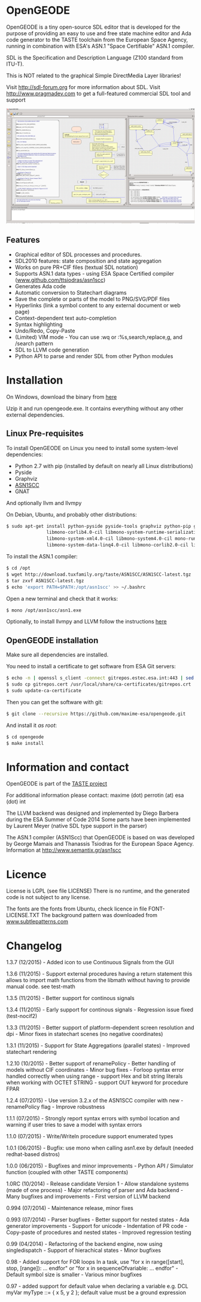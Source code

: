 OpenGEODE
=========

OpenGEODE is a tiny open-source SDL editor that is developed for
the purpose of providing an easy to use and free state machine editor and
Ada code generator to the TASTE toolchain from the European Space Agency,
running in combination with ESA's ASN.1 "Space Certifiable" ASN.1 compiler.

SDL is the Specification and Description Language (Z100 standard from ITU-T).

This is NOT related to the graphical Simple DirectMedia Layer libraries!

Visit http://sdl-forum.org for more information about SDL.
Visit http://www.pragmadev.com to get a full-featured commercial SDL tool and support


![alt tag](icons/opengeode-screenshot.png)


Features
--------

- Graphical editor of SDL processes and procedures.
- SDL2010 features: state composition and state aggregation
- Works on pure PR+CIF files (textual SDL notation)
- Supports ASN.1 data types - using ESA Space Certified compiler (www.github.com/ttsiodras/asn1scc)
- Generates Ada code
- Automatic conversion to Statechart diagrams
- Save the complete or parts of the model to PNG/SVG/PDF files
- Hyperlinks (link a symbol content to any external document or web page)
- Context-dependent text auto-completion
- Syntax highlighting
- Undo/Redo, Copy-Paste
- (Limited) VIM mode - You can use :wq or :%s,search,replace,g, and /search pattern
- SDL to LLVM code generation
- Python API to parse and render SDL from other Python modules

Installation
============

On Windows, download the binary from [here](http://download.tuxfamily.org/taste/opengeode_windows.zip)

Uzip it and run opengeode.exe. It contains everything without any other external dependencies.

Linux Pre-requisites
--------------------

To install OpenGEODE on Linux you need to install some system-level dependencies:

- Python 2.7 with pip (installed by default on nearly all Linux distributions)
- Pyside
- Graphviz
- [ASN1SCC](https://github.com/ttsiodras/asn1scc)
- GNAT

And optionally llvm and llvmpy

On Debian, Ubuntu, and probably other distributions:

```bash
$ sudo apt-get install python-pyside pyside-tools graphviz python-pip gnat libmono-system-runtime4.0-cil \
               libmono-corlib4.0-cil libmono-system-runtime-serialization-formatters-soap4.0-cil libmono-system-web4.0-cil \
               libmono-system-xml4.0-cil libmono-system4.0-cil mono-runtime libmono-system-numerics4.0-cil \
               libmono-system-data-linq4.0-cil libmono-corlib2.0-cil libmono-system2.0-cil
```

To install the ASN.1 compiler:

```bash
$ cd /opt
$ wget http://download.tuxfamily.org/taste/ASN1SCC/ASN1SCC-latest.tgz
$ tar zxvf ASN1SCC-latest.tgz
$ echo 'export PATH=$PATH:/opt/asn1scc' >> ~/.bashrc
```

Open a new terminal and check that it works:

```bash
$ mono /opt/asn1scc/asn1.exe
```

Optionally, to install llvmpy and LLVM follow the instructions [here](http://www.llvmpy.org/llvmpy-doc/0.12.7/doc/getting_started.html#installation)


OpenGEODE installation
----------------------

Make sure all dependencies are installed.

You need to install a certificate to get software from ESA Git servers:

```bash
$ echo -n | openssl s_client -connect gitrepos.estec.esa.int:443 | sed -ne '/-BEGIN CERTIFICATE-/,/-END CERTIFICATE-/p' > gitrepos.cert
$ sudo cp gitrepos.cert /usr/local/share/ca-certificates/gitrepos.crt
$ sudo update-ca-certificate
```

Then you can get the software with git:

```bash
$ git clone --recursive https://github.com/maxime-esa/opengeode.git
```

And install it *as root*:

```bash
$ cd opengeode
$ make install
```


Information and contact
=======================

OpenGEODE is part of the [TASTE project](http://taste.tuxfamily.org)

For additional information please contact:
maxime (dot) perrotin (at) esa (dot) int


The LLVM backend was designed and implemented by Diego Barbera during the ESA Summer of Code 2014
Some parts have been implemented by Laurent Meyer (native SDL type support in the parser)


The ASN.1 compiler (ASN1Scc) that OpenGEODE is based on was
developed by George Mamais and Thanassis Tsiodras for the European
Space Agency. Information at http://www.semantix.gr/asn1scc

Licence
=======

License is LGPL (see file LICENSE)
There is no runtime, and the generated code is not subject to any license.

The fonts are the fonts from Ubuntu, check licence in file FONT-LICENSE.TXT
The background pattern was downloaded from www.subtlepatterns.com

Changelog
=========

1.3.7 (12/2015)
    - Added icon to use Continuous Signals from the GUI

1.3.6 (11/2015)
     - Support external procedures having a return statement
       this allows to import math functions from the libmath without having
       to provide manual code. see test-math

1.3.5 (11/2015)
     - Better support for continous signals

1.3.4 (11/2015)
     - Early support for continous signals
     - Regression issue fixed (test-nocif2)

1.3.3 (11/2015)
     - Better support of platform-dependent screen resolution and dpi
     - Minor fixes in statechart scenes (no negative coordinates)

1.3.1 (11/2015)
     - Support for State Aggregations (parallel states)
     - Improved statechart rendering

1.2.10 (10/2015)
     - Better support of renamePolicy
     - Better handling of models without CIF coordinates
     - Minor bug fixes
     - Forloop syntax error handled correctly when using range
     - support Hex and bit string literals when working with OCTET STRING
     - support OUT keyword for procedure FPAR

1.2.4 (07/2015)
     - Use version 3.2.x of the ASN1SCC compiler with new -renamePolicy flag
     - Improve robustness

1.1.1 (07/2015)
     - Strongly report syntax errors with symbol location and warning if user
       tries to save a model with syntax errors

1.1.0 (07/2015)
     - Write/Writeln procedure support enumerated types

1.0.1 (06/2015)
     - Bugfix: use mono when calling asn1.exe by default (needed redhat-based
                                                          distros)

1.0.0 (06/2015)
     - Bugfixes and minor improvements
     - Python API / Simulator function (coupled with other TASTE components)

1.0RC (10/2014)
     - Release candidate Version 1
     - Allow standalone systems (made of one process)
     - Major refactoring of parser and Ada backend
     - Many bugfixes and improvements
     - First version of LLVM backend

0.994 (07/2014)
     - Maintenance release, minor fixes

0.993 (07/2014)
     - Parser bugfixes
     - Better support for nested states
     - Ada generator improvements
     - Support for unicode
     - Indentation of PR code
     - Copy-paste of procedures and nested states
     - Improved regression testing

0.99 (04/2014)
     - Refactoring of the backend engine, now using singledispatch
     - Support of hierachical states
     - Minor bugfixes


0.98
     - Added support for FOR loops
       In a task, use "for x in range([start], stop, [range]): ... endfor"
       or "for x in sequenceOfvariable: ... endfor"
     - Default symbol size is smaller
     - Various minor bugfixes


0.97
     - added support for default value when declaring a variable
       e.g. DCL myVar myType ::= { x 5, y 2 };
       default value must be a ground expression

